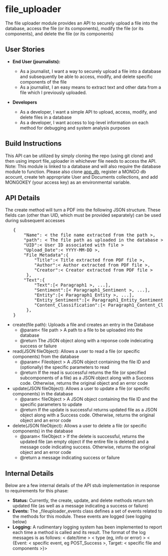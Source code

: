 # file_uploader
The file uploader module provides an API to securely upload a file into the database, access the file (or its components), modify the file (or its components), and delete the file (or its components)

## User Stories
- **End User (journalists):**
    - As a journalist, I want a way to securely upload a file into a database and subsequently be able to access, modify, and delete specific components of the file
    - As a journalist, I an easy means to extract text and other data from a file which I previously uploaded.

- **Developers**
    - As a developer, I want a simple API to upload, access, modify, and delete files in a database
    - As a developer, I want access to log-level information on each method for debugging and system analysis purposes

## Build Instructions
This API can be utilized by simply cloning the repo (using git clone) and then using import file_uploader in whichever file needs to access the API. Note: This module is linked to a database and will also require the database module to function. Please also clone [app_db](https://github.com/BUEC500C1/news-analyzer-whunt1965/tree/main/app_db), register a MONGO db acocunt, create teh appropriate User and Documents collections, and add MONGOKEY (your access key) as an environmental variable.

## API Details
The create method will turn a PDF into the following JSON structure. These fields can (other than UID, which must be provided separately) can be used during subsequent accesses
<pre>
   {
       "Name": < the file name extracted from the path >,
       "path": < The file path as uploaded in the database >,
       "UID":< User ID associated with file > 
       "Upload_Date":< YYYY-MM-DD >, 
       "File_Metadata":{
           "Title":< Title extracted from PDF file >, 
           "Author":< Author extracted from PDF file >, 
           "Creator":< Creator extracted from PDF file >
        }, 
       "Text":{
           "Text":[< Paragraph1 >, ...],
           "Sentiment":[< Paragraph1_Sentiment >, ...],
           "Entity":[< Paragraph1_Entity >, ...],
           "Entity_Sentiment":[< Paragraph1_Entity_Sentiment >, ...],
           "Content_Classification":[< Paragraph1_Content_Class >, ...],
        },
   }
</pre>
- create(file path): Uploads a file and creates an entry in the Database
    - @param< file path > A path to a file to be uploaded into the database
    - @return The JSON object along with a reponse code indeicating success or failure
- read(JSON fileObject): Allows a user to read a file (or specific components) from the database
    - @param< Fileobject > A JSON object containing the file ID and (optionally) the specific parameters to read
    - @return If the read is successful returns the file (or specified subcomponents of a file) as a JSON object along with a Success code. Otherwise, returns the original object and an error code
- update(JSON fileObject): Allows a user to update a file (or specific components) in the database
    - @param< fileObject > A JSON object containing the file ID and the specific parameters to update
    - @return If the update is successful returns updated file as a JSON object along with a Success code. Otherwise, returns the original object and an error code
- delete(JSON fileObject): Allows a user to delete a file (or specific components) in the database
    - @param< fileObject > If the delete is successful, returns the updated file (an empty object if the entire file is deleted) and a message code indicating success. Otherwise, returns the original object and an error code
    - @return a message indicating success or failure

## Internal Details
Below are a few internal details of the API stub implementation in response to requirements for this phase:
- **Status:** Currently, the create, update, and delete methods return teh updated file (as well as a message indicating a success or failure)
- **Events:** The _fileuploader_events class defines a set of events related to the methods for this module. These events are logged (see logging below)
- **Logging:** A rudimentary logging system has been implemented to report each time a method is called and its result. The format of the log messages is as follows: < date/time > < type (eg, info or error) > < {Event: < specific event, eg POST_Success >, Target: < specific file and components >}>
